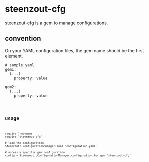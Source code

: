 # steenzout-cfg

steenzout-cfg is a gem to manage configurations.


## convention

On your YAML configuration files, the gem name should be the first element.

<pre><code># sample.yaml
gem1:
  (...)
    property: value

gem2:
  (...)
    property: value</pre><code>


## usage

<pre><code>require 'rubygems
require 'steenzout-cfg'

# load the configuration
Steenzout::ConfigurationManager.load 'configuration.yaml'

# access a specific gem configuration
config = Steenzout::ConfigurationManager.configuration_for_gem 'steenzout-cfg'</code></pre>